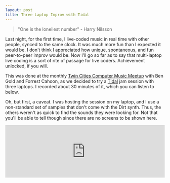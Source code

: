 ```yaml
---
layout: post
title: Three Laptop Improv with Tidal
---
```


<blockquote>"One is the loneilest number" - Harry Nilsson</blockquote>

Last night, for the first time, I live-coded music in real time with other people, synced to the same clock. It was much
more fun than I expected it would be. I don't think I appreciated how unique, spontaneous, and fun peer-to-peer 
improv would be. Now I'll go so far as to say that multi-laptop live coding is a sort of rite of passage for
live coders. Achievement unlocked, if you will.

This was done at the monthly <a href="//www.meetup.com/Twin-Cities-Computer-Music-Interest-Group/events/189363692/">Twin 
Cities Computer Music Meetup</a> with Ben Gold and Forrest Cahoon, as we decided to try a <a href="//yaxu.org/tidal">Tidal</a> 
jam session with three laptops. I recorded about 30 minutes of it, which you can listen to below.

Oh, but first, a caveat. I was hosting the session on my laptop, and I use a non-standard set of samples that don't
come with the Dirt synth. Thus, the others weren't as quick to find the sounds they were looking for. Not that you'll be able to
tell though since there are no screens to be shown here.

<iframe width="100%" height="166" scrolling="no" frameborder="no" src="https://w.soundcloud.com/player/?url=https%3A//api.soundcloud.com/tracks/156058222&amp;color=ff5500&amp;auto_play=false&amp;hide_related=false&amp;show_comments=true&amp;show_user=true&amp;show_reposts=false"></iframe>

